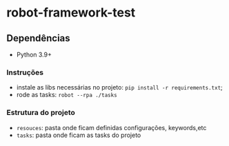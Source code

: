 # robot-framework-test

## Dependências
* Python 3.9+

### Instruções
* instale as libs necessárias no projeto: `pip install -r requirements.txt`;
* rode as tasks: `robot --rpa ./tasks`

### Estrutura do projeto

- `resouces`: pasta onde ficam definidas configurações, keywords,etc
- `tasks`: pasta onde ficam as tasks do projeto
